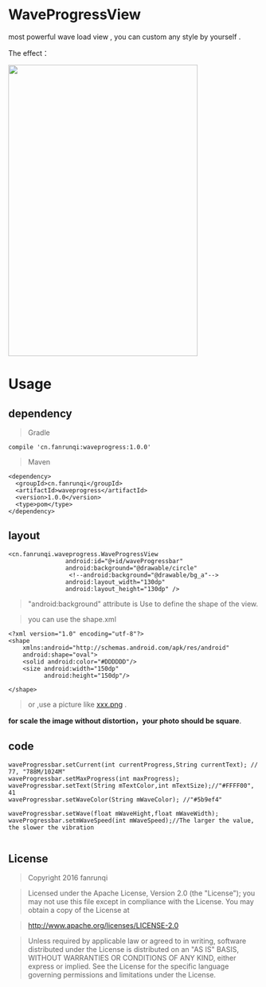 # WaveProgressView

most powerful wave load view , you can custom  any style  by yourself .


The effect：

<img src="http://fanrunqi.github.io/images/WaveProgressView/7.gif" width = "380" height = "585"  />

# Usage

## dependency

> Gradle
```
compile 'cn.fanrunqi:waveprogress:1.0.0'
```
> Maven
```
<dependency>
  <groupId>cn.fanrunqi</groupId>
  <artifactId>waveprogress</artifactId>
  <version>1.0.0</version>
  <type>pom</type>
</dependency>
```

## layout


```
<cn.fanrunqi.waveprogress.WaveProgressView
                android:id="@+id/waveProgressbar"
                android:background="@drawable/circle"
                 <!--android:background="@drawable/bg_a"-->
                android:layout_width="130dp"
                android:layout_height="130dp" />
```

> "android:background" attribute is Use to define the shape of the view.

> you can use the shape.xml

```
<?xml version="1.0" encoding="utf-8"?>
<shape
    xmlns:android="http://schemas.android.com/apk/res/android"
    android:shape="oval">
    <solid android:color="#DDDDDD"/>
    <size android:width="150dp"
          android:height="150dp"/>

</shape>
```

> or ,use a picture like [xxx.png](https://github.com/fanrunqi/WaveProgressView/blob/master/app/src/main/res/drawable/bg_a.png)
.

**for scale the image without distortion，your photo should be square**.

## code


```
waveProgressbar.setCurrent(int currentProgress,String currentText); // 77, "788M/1024M"
waveProgressbar.setMaxProgress(int maxProgress);
waveProgressbar.setText(String mTextColor,int mTextSize);//"#FFFF00", 41
waveProgressbar.setWaveColor(String mWaveColor); //"#5b9ef4"

waveProgressbar.setWave(float mWaveHight,float mWaveWidth);
waveProgressbar.setmWaveSpeed(int mWaveSpeed);//The larger the value, the slower the vibration


```

## License

> Copyright  2016  fanrunqi

> Licensed under the Apache License, Version 2.0 (the "License");
you may not use this file except in compliance with the License.
You may obtain a copy of the License at

>    http://www.apache.org/licenses/LICENSE-2.0

> Unless required by applicable law or agreed to in writing, software
distributed under the License is distributed on an "AS IS" BASIS,
WITHOUT WARRANTIES OR CONDITIONS OF ANY KIND, either express or implied.
See the License for the specific language governing permissions and
limitations under the License.
